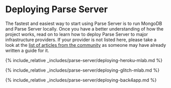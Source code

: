 # Deploying Parse Server

The fastest and easiest way to start using Parse Server is to run MongoDB and Parse Server locally. Once you have a better understanding of how the project works, read on to learn how to deploy Parse Server to major infrastructure providers. If your provider is not listed here, please take a look at the [list of articles from the community](https://github.com/parse-community/parse-server/wiki#community-links) as someone may have already written a guide for it.

{% include_relative _includes/parse-server/deploying-heroku-mlab.md %}

{% include_relative _includes/parse-server/deploying-glitch-mlab.md %}

{% include_relative _includes/parse-server/deploying-back4app.md %}
